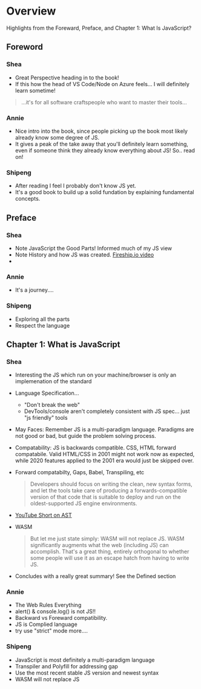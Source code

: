 # Overview
Highlights from the Foreward, Preface, and Chapter 1: What Is JavaScript?

## Foreword

### Shea

- Great Perspective heading in to the book!
- If this how the head of VS Code/Node on Azure feels... I will definitely learn sometime!
> ...it's for all software craftspeople who want to master their tools...

### Annie
- Nice intro into the book, since people picking up the book most likely already know some degree of JS.  
- It gives a peak of the take away that you'll definitely learn something, even if someone think they already know everything about JS!  So.. read on! 

### Shipeng
- After reading I feel I probably don't know JS yet. 
- It's a good book to build up a solid fundation by explaining fundamental concepts. 

## Preface

### Shea

- Note JavaScript the Good Parts! Informed much of my JS view
- Note History and how JS was created. [Fireship.io video](https://fireship.io/courses/javascript/intro-history/)
- 

### Annie
- It's a journey....

### Shipeng
- Exploring all the parts
- Respect the language

## Chapter 1: What is JavaScript

### Shea

- Interesting the JS which run on your machine/browser is only an implemenation of the standard
- Language Specification... 
  - "Don't break the web"
  - DevTools/console aren't completely consistent with JS spec... just "js friendly" tools
- May Faces: Remember JS is a multi-paradigm language.  Paradigms are not good or bad, but guide the problem solving process.
- Compatability: JS is backwards compatible.  CSS, HTML forward compatabile. Valid HTML/CSS in 2001 might not work now as expected,  while 2020 features applied to the 2001 era would just be skipped over.
- Forward compatabilty, Gaps, Babel, Transpiling, etc
  > Developers should focus on writing the clean, new syntax forms, and let the tools take care of producing a forwards-compatible version of that code that is suitable to deploy and run on the oldest-supported JS engine environments.

- [YouTube Short on AST](https://www.youtube.com/watch?v=mi6DoxNEN6w)
- WASM
  > But let me just state simply: WASM will not replace JS. WASM significantly augments what the web (including JS) can accomplish. That's a great thing, entirely orthogonal to whether some people will use it as an escape hatch from having to write JS.

- Concludes with a really great summary!  See the Defined section

### Annie
- The Web Rules Everything
- alert() & console.log() is not JS!!
- Backward vs Foreward compatibility.
- JS is Complied language
- try use "strict" mode more....

### Shipeng
- JavaScript is most definitely a multi-paradigm language
- Transpiler and Polyfill for addressing gap
- Use the most recent stable JS version and newest syntax
- WASM will not replace JS
